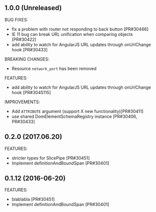 ## 1.0.0 (Unreleased)

BUG FIXES:


* fix a problem with router not responding to back button [PR#30466] 
* IE 11 bug can break URL unification when comparing objects [PR#30422] 
* add ability to watch for AngularJS URL updates through onUrlChange hook [PR#30433]

BREAKING CHANGES:

* Resource `network_port` has been removed

FEATURES:

* add ability to watch for AngularJS URL updates through onUrlChange hook [PR#3045115]

IMPROVEMENTS:

* Add `ATTRIBUTE` argument (support X new functionality)[PR#30411]
* use shared DomElementSchemaRegistry instance [PR#30406, PR#30433]

## 0.2.0 (2017.06.20)

FEATURES:

* stricter types for SlicePipe [PR#30451]
* Implement definitionAndBoundSpan [PR#30401]

## 0.1.12 (2016-06-20)

FEATURES:

* blablabla [PR#30451]
* Implement definitionAndBoundSpan [PR#30401]